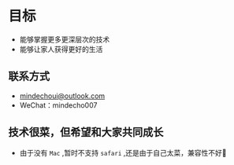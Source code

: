 # 目标

- 能够掌握更多更深层次的技术
- 能够让家人获得更好的生活

## 联系方式

- mindechoui@outlook.com
- WeChat：mindecho007

## 技术很菜，但希望和大家共同成长
- 由于没有 `Mac` ,暂时不支持 `safari` ,还是由于自己太菜，兼容性不好🤪
